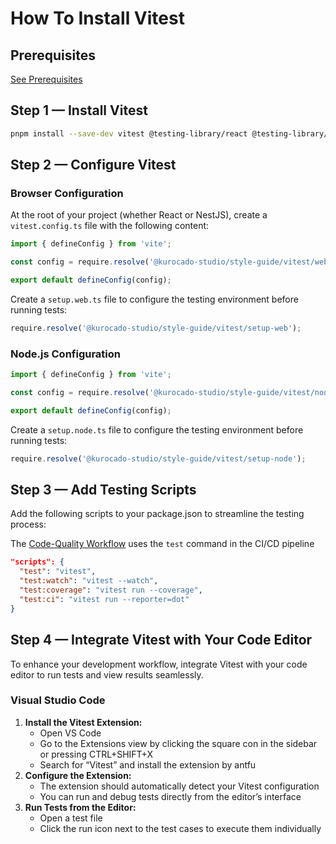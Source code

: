 # How To Install Vitest

## Prerequisites

[See Prerequisites](Guides.md)

## Step 1 — Install Vitest

```Bash
pnpm install --save-dev vitest @testing-library/react @testing-library/jest-dom @vitejs/plugin-react
```

## Step 2 — Configure Vitest

### Browser Configuration

At the root of your project (whether React or NestJS), create a `vitest.config.ts` file with the
following content:

```typescript
import { defineConfig } from 'vite';

const config = require.resolve('@kurocado-studio/style-guide/vitest/web');

export default defineConfig(config);
```

Create a `setup.web.ts` file to configure the testing environment before running tests:

```typescript
require.resolve('@kurocado-studio/style-guide/vitest/setup-web');
```

### Node.js Configuration

```typescript
import { defineConfig } from 'vite';

const config = require.resolve('@kurocado-studio/style-guide/vitest/node');

export default defineConfig(config);
```

Create a `setup.node.ts` file to configure the testing environment before running tests:

```typescript
require.resolve('@kurocado-studio/style-guide/vitest/setup-node');
```

## Step 3 — Add Testing Scripts

Add the following scripts to your package.json to streamline the testing process:

<note>The <a href="Code-Quality.md">Code-Quality Workflow</a> uses the `test` command in the CI/CD
pipeline</note>

```json
"scripts": {
  "test": "vitest",
  "test:watch": "vitest --watch",
  "test:coverage": "vitest run --coverage",
  "test:ci": "vitest run --reporter=dot"
}
```

## Step 4 — Integrate Vitest with Your Code Editor

To enhance your development workflow, integrate Vitest with your code editor to run tests and view
results seamlessly.

### Visual Studio Code

1. **Install the Vitest Extension:**
   - Open VS Code
   - Go to the Extensions view by clicking the square con in the sidebar or pressing CTRL+SHIFT+X
   - Search for “Vitest” and install the extension by antfu
2. **Configure the Extension:**
   - The extension should automatically detect your Vitest configuration
   - You can run and debug tests directly from the editor’s interface
3. **Run Tests from the Editor:**
   - Open a test file
   - Click the run icon next to the test cases to execute them individually
